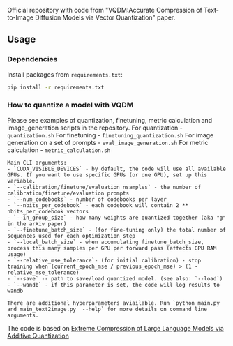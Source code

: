 Official repository with code from "VQDM:Accurate Compression of Text-to-Image Diffusion Models via Vector Quantization" paper.

## Usage

### Dependencies

Install packages from `requirements.txt`:
```bash
pip install -r requirements.txt
```
### How to quantize a model with VQDM
Please see examples of quantization, finetuning, metric calculation and image_generation scripts in the repository.
For quantization - `quantization.sh`
For finetuning - `finetuning_quantization.sh`
For image generation on a set of prompts - `eval_image_generation.sh`
For metric calculation - `metric_calculation.sh`

```
Main CLI arguments:
- `CUDA_VISIBLE_DEVICES` - by default, the code will use all available GPUs. If you want to use specific GPUs (or one GPU), set up this variable.
- `--calibration/finetune/evaluation nsamples` - the number of calibration/finetune/evaluation prompts
- `--num_codebooks` - number of codebooks per layer
- `--nbits_per_codebook` - each codebook will contain 2 ** nbits_per_codebook vectors
- `--in_group_size` - how many weights are quantized together (aka "g" in the arXiv paper)
- `--finetune_batch_size` - (for fine-tuning only) the total number of sequences used for each optimization step
- `--local_batch_size` - when accumulating finetune_batch_size, process this many samples per GPU per forward pass (affects GPU RAM usage)
- `--relative_mse_tolerance`- (for initial calibration) - stop training when (current_epoch_mse / previous_epoch_mse) > (1 - relative_mse_tolerance)
- `--save` -- path to save/load quantized model. (see also: `--load`)
- `--wandb` - if this parameter is set, the code will log results to wandb

There are additional hyperparameters aviailable. Run `python main.py and main_text2image.py  --help` for more details on command line arguments.
```

The  code is based on  [Extreme Compression of Large Language Models via Additive Quantization](https://github.com/Vahe1994/AQLM) 
